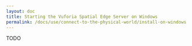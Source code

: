 ```yaml
---
layout: doc
title: Starting the Vuforia Spatial Edge Server on Windows
permalink: /docs/use/connect-to-the-physical-world/install-on-windows
---
```


TODO
